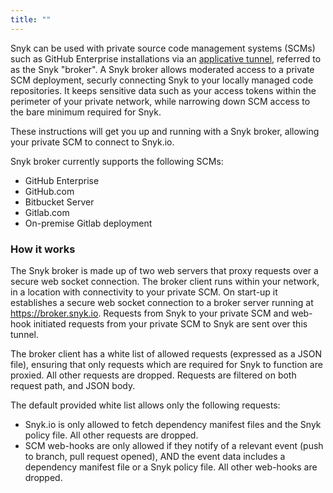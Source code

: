 ```yaml
---
title: ""
---
```


Snyk can be used with private source code management systems (SCMs) such as GitHub Enterprise installations via an [applicative tunnel](https://github.com/snyk/broker), referred to as the Snyk "broker". A Snyk broker allows moderated access to a private SCM deployment, securly connecting Snyk to your locally managed code repositories. It keeps sensitive data such as your access tokens within the perimeter of your private network, while narrowing down SCM access to the bare minimum required for Snyk.

These instructions will get you up and running with a Snyk broker, allowing your private SCM to connect to Snyk.io.

Snyk broker currently supports the following SCMs:
* GitHub Enterprise
* GitHub.com
* Bitbucket Server
* Gitlab.com
* On-premise Gitlab deployment

### How it works

The Snyk broker is made up of two web servers that proxy requests over a secure web socket connection. The broker client runs within your network, in a location with connectivity to your private SCM. On start-up it establishes a secure web socket connection to a broker server running at https://broker.snyk.io. Requests from Snyk to your private SCM and web-hook initiated requests from your private SCM to Snyk are sent over this tunnel.

The broker client has a white list of allowed requests (expressed as a JSON file), ensuring that only requests which are required for Snyk to function are proxied. All other requests are dropped. Requests are filtered on both request path, and JSON body.

The default provided white list allows only the following requests:
- Snyk.io is only allowed to fetch dependency manifest files and the Snyk policy file. All other requests are dropped.
- SCM web-hooks are only allowed if they notify of a relevant event (push to branch, pull request opened), AND the event data includes a dependency manifest file or a Snyk policy file. All other web-hooks are dropped.
